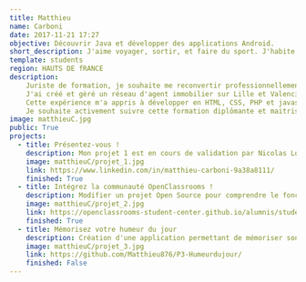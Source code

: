 ```yaml
---
title: Matthieu
name: Carboni
date: 2017-11-21 17:27
objective: Découvrir Java et développer des applications Android.
short_description: J'aime voyager, sortir, et faire du sport. J'habite près de Valenciennes et je suis le parcours de développeur d'applications Android.
template: students
region: HAUTS DE fRANCE
description:
    Juriste de formation, je souhaite me reconvertir professionnellement, je m'appelle Matthieu et j'ai 30 ans.
    J'ai créé et gèré un réseau d'agent immobilier sur Lille et Valenciennes, en plein développement.
    Cette expérience m'a appris à développer en HTML, CSS, PHP et javascript.
    Je souhaite activement suivre cette formation diplômante et maitriser parfaitement l’utilisation de JAVA et Android.
image: matthieuC.jpg
public: True 
projects:
  - title: Présentez-vous !
    description: Mon projet 1 est en cours de validation par Nicolas Lomens Résin, voici un lien vers mon LinkedIn.
    image: matthieuC/projet_1.jpg
    link: https://www.linkedin.com/in/matthieu-carboni-9a38a8111/
    finished: True
  - title: Intégrez la communauté OpenClassrooms !
    description: Modifier un projet Open Source pour comprendre le fonctionnement de Git, de Github et des pull requests.
    image: matthieuC/projet_2.jpg
    link: https://openclassrooms-student-center.github.io/alumnis/students/matthieuC.html
    finished: True
  - title: Mémorisez votre humeur du jour
    description: Création d'une application permettant de mémoriser son humeur du jour.
    image: matthieuC/projet_3.jpg
    link: https://github.com/Matthieu876/P3-Humeurdujour/
    finished: False
---
```

